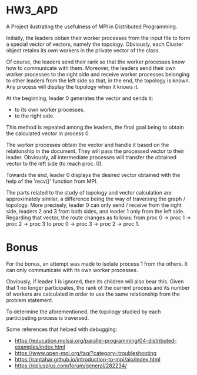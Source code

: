 # HW3_APD

A Project ilustrating the usefulness of MPI in Distributed Programming.

Initially, the leaders obtain their worker processes from the input file to form a special vector of vectors, namely the topology. Obviously, each Cluster object retains its own workers in the private vector of the class.

Of course, the leaders send their rank so that the worker processes know how to communicate with them. Moreover, the leaders send their own worker processes to the right side and receive worker processes belonging to other leaders from the left side so that, in the end, the topology is known. Any process will display the topology when it knows it.

At the beginning, leader 0 generates the vector and sends it:
- to its own worker processes.
- to the right side.

This method is repeated among the leaders, the final goal being to obtain the calculated vector in process 0.

The worker processes obtain the vector and handle it based on the relationship in the document. They will pass the processed vector to their leader. Obviously, all intermediate processes will transfer the obtained vector to the left side (to reach proc. 0).

Towards the end, leader 0 displays the desired vector obtained with the help of the 'recv()' function from MPI.

The parts related to the study of topology and vector calculation are approximately similar, a difference being the way of traversing the graph / topology. More precisely, leader 0 can only send / receive from the right side, leaders 2 and 3 from both sides, and leader 1 only from the left side. Regarding that vector, the route changes as follows: from proc 0 -> proc 1 -> proc 2 -> proc 3 to proc 0 -> proc 3 -> proc 2 -> proc 1.

# Bonus

For the bonus, an attempt was made to isolate process 1 from the others. It can only communicate with its own worker processes.

Obviously, if leader 1 is ignored, then its children will also bear this. Given that 1 no longer participates, the rank of the current process and its number of workers are calculated in order to use the same relationship from the problem statement.

To determine the aforementioned, the topology studied by each participating process is traversed.

Some references that helped with debugging:
- https://education.molssi.org/parallel-programming/04-distributed-examples/index.html
- https://www.open-mpi.org/faq/?category=troubleshooting
- https://rantahar.github.io/introduction-to-mpi/aio/index.html
- https://cplusplus.com/forum/general/282234/
